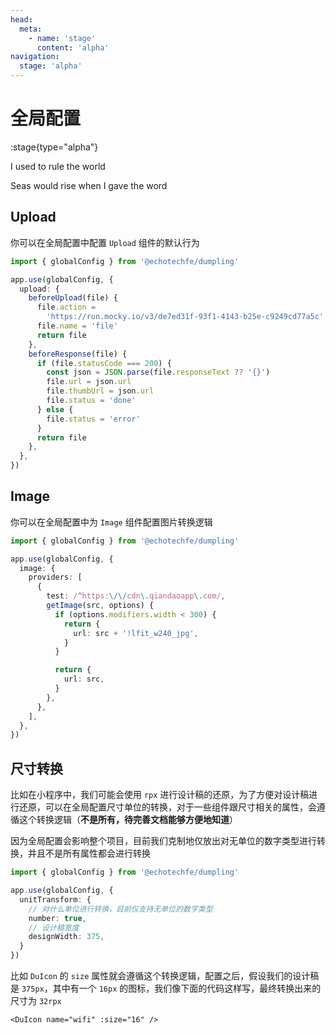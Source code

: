 ```yaml
---
head:
  meta:
    - name: 'stage'
      content: 'alpha'
navigation:
  stage: 'alpha'
---
```


# 全局配置

:stage{type="alpha"}

I used to rule the world

Seas would rise when I gave the word

## Upload

你可以在全局配置中配置 `Upload` 组件的默认行为

```ts
import { globalConfig } from '@echotechfe/dumpling'

app.use(globalConfig, {
  upload: {
    beforeUpload(file) {
      file.action =
        'https://run.mocky.io/v3/de7ed31f-93f1-4143-b25e-c9249cd77a5c'
      file.name = 'file'
      return file
    },
    beforeResponse(file) {
      if (file.statusCode === 200) {
        const json = JSON.parse(file.responseText ?? '{}')
        file.url = json.url
        file.thumbUrl = json.url
        file.status = 'done'
      } else {
        file.status = 'error'
      }
      return file
    },
  },
})
```

## Image

你可以在全局配置中为 `Image` 组件配置图片转换逻辑

```ts
import { globalConfig } from '@echotechfe/dumpling'

app.use(globalConfig, {
  image: {
    providers: [
      {
        test: /^https:\/\/cdn\.qiandaoapp\.com/,
        getImage(src, options) {
          if (options.modifiers.width < 300) {
            return {
              url: src + '!lfit_w240_jpg',
            }
          }

          return {
            url: src,
          }
        },
      },
    ],
  },
})
```

## 尺寸转换

比如在小程序中，我们可能会使用 `rpx` 进行设计稿的还原，为了方便对设计稿进行还原，可以在全局配置尺寸单位的转换，对于一些组件跟尺寸相关的属性，会遵循这个转换逻辑（**不是所有，待完善文档能够方便地知道**）

因为全局配置会影响整个项目，目前我们克制地仅放出对无单位的数字类型进行转换，并且不是所有属性都会进行转换

```ts
import { globalConfig } from '@echotechfe/dumpling'

app.use(globalConfig, {
  unitTransform: {
    // 对什么单位进行转换，目前仅支持无单位的数字类型
    number: true,
    // 设计稿宽度
    designWidth: 375,
  }
})
```

比如 `DuIcon` 的 `size` 属性就会遵循这个转换逻辑，配置之后，假设我们的设计稿是 `375px`，其中有一个 `16px` 的图标，我们像下面的代码这样写，最终转换出来的尺寸为 `32rpx`

```vue
<DuIcon name="wifi" :size="16" />
```